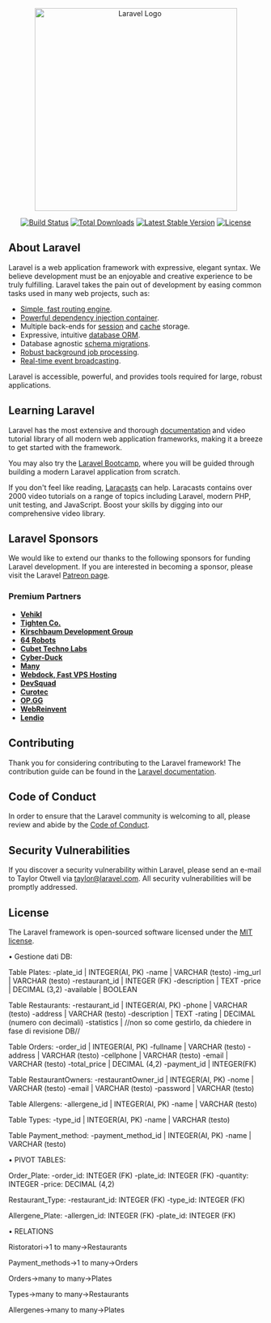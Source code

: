 <p align="center"><a href="https://laravel.com" target="_blank"><img src="https://raw.githubusercontent.com/laravel/art/master/logo-lockup/5%20SVG/2%20CMYK/1%20Full%20Color/laravel-logolockup-cmyk-red.svg" width="400" alt="Laravel Logo"></a></p>

<p align="center">
<a href="https://github.com/laravel/framework/actions"><img src="https://github.com/laravel/framework/workflows/tests/badge.svg" alt="Build Status"></a>
<a href="https://packagist.org/packages/laravel/framework"><img src="https://img.shields.io/packagist/dt/laravel/framework" alt="Total Downloads"></a>
<a href="https://packagist.org/packages/laravel/framework"><img src="https://img.shields.io/packagist/v/laravel/framework" alt="Latest Stable Version"></a>
<a href="https://packagist.org/packages/laravel/framework"><img src="https://img.shields.io/packagist/l/laravel/framework" alt="License"></a>
</p>

## About Laravel

Laravel is a web application framework with expressive, elegant syntax. We believe development must be an enjoyable and creative experience to be truly fulfilling. Laravel takes the pain out of development by easing common tasks used in many web projects, such as:

- [Simple, fast routing engine](https://laravel.com/docs/routing).
- [Powerful dependency injection container](https://laravel.com/docs/container).
- Multiple back-ends for [session](https://laravel.com/docs/session) and [cache](https://laravel.com/docs/cache) storage.
- Expressive, intuitive [database ORM](https://laravel.com/docs/eloquent).
- Database agnostic [schema migrations](https://laravel.com/docs/migrations).
- [Robust background job processing](https://laravel.com/docs/queues).
- [Real-time event broadcasting](https://laravel.com/docs/broadcasting).

Laravel is accessible, powerful, and provides tools required for large, robust applications.

## Learning Laravel

Laravel has the most extensive and thorough [documentation](https://laravel.com/docs) and video tutorial library of all modern web application frameworks, making it a breeze to get started with the framework.

You may also try the [Laravel Bootcamp](https://bootcamp.laravel.com), where you will be guided through building a modern Laravel application from scratch.

If you don't feel like reading, [Laracasts](https://laracasts.com) can help. Laracasts contains over 2000 video tutorials on a range of topics including Laravel, modern PHP, unit testing, and JavaScript. Boost your skills by digging into our comprehensive video library.

## Laravel Sponsors

We would like to extend our thanks to the following sponsors for funding Laravel development. If you are interested in becoming a sponsor, please visit the Laravel [Patreon page](https://patreon.com/taylorotwell).

### Premium Partners

- **[Vehikl](https://vehikl.com/)**
- **[Tighten Co.](https://tighten.co)**
- **[Kirschbaum Development Group](https://kirschbaumdevelopment.com)**
- **[64 Robots](https://64robots.com)**
- **[Cubet Techno Labs](https://cubettech.com)**
- **[Cyber-Duck](https://cyber-duck.co.uk)**
- **[Many](https://www.many.co.uk)**
- **[Webdock, Fast VPS Hosting](https://www.webdock.io/en)**
- **[DevSquad](https://devsquad.com)**
- **[Curotec](https://www.curotec.com/services/technologies/laravel/)**
- **[OP.GG](https://op.gg)**
- **[WebReinvent](https://webreinvent.com/?utm_source=laravel&utm_medium=github&utm_campaign=patreon-sponsors)**
- **[Lendio](https://lendio.com)**

## Contributing

Thank you for considering contributing to the Laravel framework! The contribution guide can be found in the [Laravel documentation](https://laravel.com/docs/contributions).

## Code of Conduct

In order to ensure that the Laravel community is welcoming to all, please review and abide by the [Code of Conduct](https://laravel.com/docs/contributions#code-of-conduct).

## Security Vulnerabilities

If you discover a security vulnerability within Laravel, please send an e-mail to Taylor Otwell via [taylor@laravel.com](mailto:taylor@laravel.com). All security vulnerabilities will be promptly addressed.

## License

The Laravel framework is open-sourced software licensed under the [MIT license](https://opensource.org/licenses/MIT).



• Gestione dati DB:

Table Plates:
-plate_id | INTEGER(AI, PK)
-name | VARCHAR (testo)
-img_url | VARCHAR (testo)
-restaurant_id | INTEGER (FK)
-description | TEXT
-price | DECIMAL (3,2)
-available | BOOLEAN

Table Restaurants:
-restaurant_id | INTEGER(AI, PK)
-phone | VARCHAR (testo)
-address | VARCHAR (testo)
-description | TEXT
-rating | DECIMAL (numero con decimali)
-statistics | //non so come gestirlo, da chiedere in fase di revisione DB//

Table Orders:
-order_id | INTEGER(AI, PK)
-fullname | VARCHAR (testo)
-address | VARCHAR (testo)
-cellphone | VARCHAR (testo)
-email | VARCHAR (testo)
-total_price | DECIMAL (4,2)
-payment_id | INTEGER(FK)

Table RestaurantOwners:
-restaurantOwner_id | INTEGER(AI, PK)
-nome | VARCHAR (testo)
-email | VARCHAR (testo)
-password | VARCHAR (testo)

Table Allergens:
-allergene_id | INTEGER(AI, PK)
-name | VARCHAR (testo)

Table Types:
-type_id | INTEGER(AI, PK)
-name | VARCHAR (testo)

Table Payment_method:
-payment_method_id | INTEGER(AI, PK)
-name | VARCHAR (testo)


• PIVOT TABLES:

Order_Plate:
-order_id: INTEGER (FK)
-plate_id: INTEGER (FK)
-quantity: INTEGER
-price: DECIMAL (4,2)

Restaurant_Type:
-restaurant_id: INTEGER (FK)
-type_id: INTEGER (FK)

Allergene_Plate:
-allergen_id: INTEGER (FK)
-plate_id: INTEGER (FK)

• RELATIONS

Ristoratori->1 to many->Restaurants 

Payment_methods->1 to many->Orders

Orders->many to many->Plates

Types->many to many->Restaurants 

Allergenes->many to many->Plates



